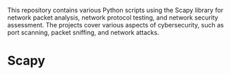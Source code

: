 This repository contains various Python scripts using the Scapy library for network packet analysis, network protocol testing, and network security assessment. The projects cover various aspects of cybersecurity, such as port scanning, packet sniffing, and network attacks.
# Scapy
